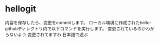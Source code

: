 # hellogit
内容を保存したら、変更をcommitします。
ローカル環境に作成されたhello-githubディレクトリ内で以下コマンドを実行します。
変更されているのかわからないよう
変更されてますわ
日本語で遊ぶ
